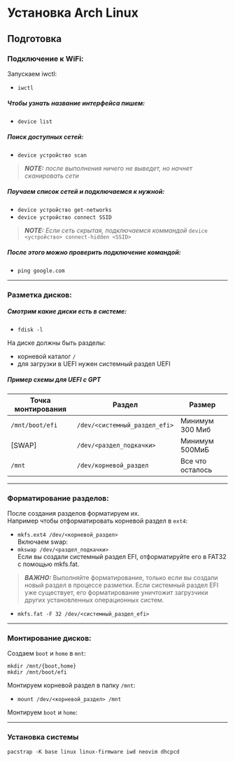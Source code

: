 # Установка Arch Linux
## Подготовка
### Подключение к WiFi:
Запускаем iwctl:  
 - `iwctl`
##### Чтобы узнать название интерфейса пишем:
 - `device list`
##### Поиск доступных сетей:
 - `device устройство scan`  
> **_NOTE:_** _после выполнения ничего не выведет, но начнет сканировать сети_
##### Поучаем список сетей и подключаемся к нужной:
 - `device устройство get-networks`
 - `device устройство connect SSID`  
 > **_NOTE:_** <i>Если сеть скрытая, подключаемся коммандой </i> `device <устройство> connect-hidden <SSID>`  
##### После этого можно проверить подключение командой:
 - `ping google.com`
 
 ---

### Разметка дисков:
##### Смотрим какие диски есть в системе:
 - `fdisk -l`

На диске должны быть разделы:
 - корневой каталог `/`
 - для загрузки в UEFI нужен системный раздел UEFI
##### Пример схемы для UEFI с GPT
|Точка монтирования|Раздел|Размер|
|------------------|------|------|
|`/mnt/boot/efi`|`/dev/<системный_раздел_efi>`|Минимум 300 Миб|
|[SWAP]|`/dev/<раздел_подкачки>`|Минимум 500МиБ|
|`/mnt`|`/dev/корневой_раздел`|Все что осталось|
---
### Форматирование разделов:
После создания разделов форматируем их.  
Например чтобы отформатировать корневой раздел в `ext4`:  
 - `mkfs.ext4 /dev/<корневой_раздел>`  
Включаем swap:  
 - `mkswap /dev/<раздел_подкачки>`  
Если вы создали системный раздел EFI, отформатируйте его в FAT32 с помощью mkfs.fat.  
 > **_ВАЖНО:_** Выполняйте форматирование, только если вы создали новый раздел в процессе разметки. Если системный раздел EFI уже существует, его форматирование уничтожит загрузчики других установленных операционных систем.
 - `mkfs.fat -F 32 /dev/<системный_раздел_efi>`
---
### Монтирование дисков:  
Создаем `boot` и `home` в `mnt`:
 ```
mkdir /mnt/{boot,home}  
mkdir /mnt/boot/efi
 ```

Mонтируем корневой раздел в папку `/mnt`:
 - `mount /dev/<корневой_раздел> /mnt`

Монтируем `boot` и `home`:


---
### Установка системы
```
pacstrap -K base linux linux-firmware iwd neovim dhcpcd
```


